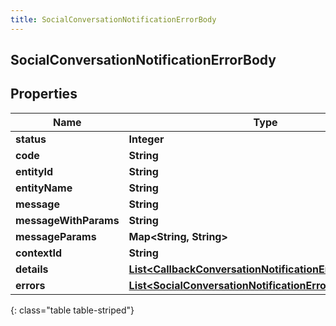 ```yaml
---
title: SocialConversationNotificationErrorBody
---
```

## SocialConversationNotificationErrorBody


## Properties

| Name | Type | Description | Notes |
| ------------ | ------------- | ------------- | ------------- |
| **status** | **Integer** |  |  [optional] |
| **code** | **String** |  |  [optional] |
| **entityId** | **String** |  |  [optional] |
| **entityName** | **String** |  |  [optional] |
| **message** | **String** |  |  [optional] |
| **messageWithParams** | **String** |  |  [optional] |
| **messageParams** | **Map&lt;String, String&gt;** |  |  [optional] |
| **contextId** | **String** |  |  [optional] |
| **details** | [**List&lt;CallbackConversationNotificationErrorInfoDetails&gt;**](CallbackConversationNotificationErrorInfoDetails.html) |  |  [optional] |
| **errors** | [**List&lt;SocialConversationNotificationErrorBody&gt;**](SocialConversationNotificationErrorBody.html) |  |  [optional] |
{: class="table table-striped"}



